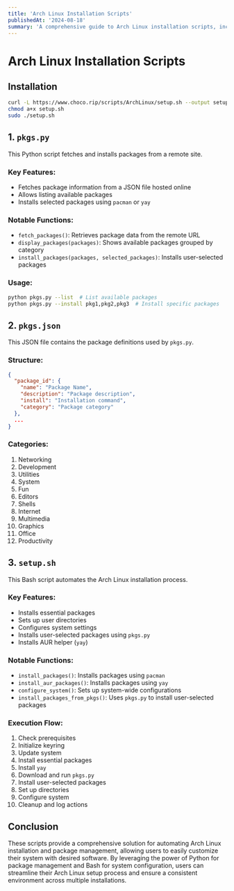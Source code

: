 ```yaml
---
title: 'Arch Linux Installation Scripts'
publishedAt: '2024-08-18'
summary: 'A comprehensive guide to Arch Linux installation scripts, including package management and system setup.'
---
```


# Arch Linux Installation Scripts

## Installation

```bash
curl -L https://www.choco.rip/scripts/ArchLinux/setup.sh --output setup.sh
chmod a+x setup.sh
sudo ./setup.sh
```

## 1. `pkgs.py`

This Python script fetches and installs packages from a remote site.

### Key Features:
- Fetches package information from a JSON file hosted online
- Allows listing available packages
- Installs selected packages using `pacman` or `yay`

### Notable Functions:
- `fetch_packages()`: Retrieves package data from the remote URL
- `display_packages(packages)`: Shows available packages grouped by category
- `install_packages(packages, selected_packages)`: Installs user-selected packages

### Usage:

```bash
python pkgs.py --list  # List available packages
python pkgs.py --install pkg1,pkg2,pkg3  # Install specific packages
```

## 2. `pkgs.json`

This JSON file contains the package definitions used by `pkgs.py`.

### Structure:
```json
{
  "package_id": {
    "name": "Package Name",
    "description": "Package description",
    "install": "Installation command",
    "category": "Package category"
  },
  ...
}
```

### Categories:
1. Networking
2. Development
3. Utilities
4. System
5. Fun
6. Editors
7. Shells
8. Internet
9. Multimedia
10. Graphics
11. Office
12. Productivity

## 3. `setup.sh`

This Bash script automates the Arch Linux installation process.

### Key Features:
- Installs essential packages
- Sets up user directories
- Configures system settings
- Installs user-selected packages using `pkgs.py`
- Installs AUR helper (`yay`)

### Notable Functions:
- `install_packages()`: Installs packages using `pacman`
- `install_aur_packages()`: Installs packages using `yay`
- `configure_system()`: Sets up system-wide configurations
- `install_packages_from_pkgs()`: Uses `pkgs.py` to install user-selected packages

### Execution Flow:
1. Check prerequisites
2. Initialize keyring
3. Update system
4. Install essential packages
5. Install `yay`
6. Download and run `pkgs.py`
7. Install user-selected packages
8. Set up directories
9. Configure system
10. Cleanup and log actions


## Conclusion

These scripts provide a comprehensive solution for automating Arch Linux installation and package management, allowing users to easily customize their system with desired software. By leveraging the power of Python for package management and Bash for system configuration, users can streamline their Arch Linux setup process and ensure a consistent environment across multiple installations.